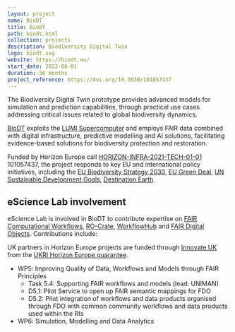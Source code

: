 ```yaml
---
layout: project
name: BioDT
title: BioDT
path: biodt.html
collection: projects
description: Biodiversity Digital Twin
logo: biodt.svg
website: https://biodt.eu/
start_date: 2022-06-01
duration: 36 months
project_reference: https://doi.org/10.3030/101057437
---
```


The Biodiversity Digital Twin prototype provides advanced models for simulation and prediction capabilities, through practical use cases addressing critical issues related to global biodiversity dynamics.

[BioDT](https://biodt.eu/) exploits the [LUMI Supercomputer](https://www.lumi-supercomputer.eu/) and employs FAIR data combined with digital infrastructure, predictive modelling and AI solutions, facilitating evidence-based solutions for biodiversity protection and restoration.

Funded by Horizon Europe call [HORIZON-INFRA-2021-TECH-01-01](https://ec.europa.eu/info/funding-tenders/opportunities/portal/screen/opportunities/topic-details/horizon-infra-2021-tech-01-01) 101057437, the project responds to key EU and international policy initiatives, including the [EU Biodiversity Strategy 2030](https://environment.ec.europa.eu/strategy/biodiversity-strategy-2030_en), [EU Green Deal](https://ec.europa.eu/info/strategy/priorities-2019-2024/european-green-deal_en), [UN Sustainable Development Goals](https://sdgs.un.org/goals), [Destination Earth](https://digital-strategy.ec.europa.eu/en/policies/destination-earth).

## eScience Lab involvement

eScience Lab is involved in BioDT to contribute expertise on [FAIR Computational Workflows](https://workflows.community/groups/fair/), [RO-Crate](https://w3id.org/ro/crate), [WorkflowHub](/products/workflowhub/) and [FAIR Digital Objects](https://fairdo.org/). Contributions include:

UK partners in Horizon Europe projects are funded through [Innovate UK](https://www.ukri.org/councils/innovate-uk/) from the [UKRI Horizon Europe guarantee](https://www.ukri.org/apply-for-funding/apply-for-horizon-europe-guarantee-funding/).

* WP5: Improving Quality of Data, Workflows and Models through FAIR Principles
  - Task 5.4: Supporting FAIR workflows and models (lead: UNIMAN)
  - D5.1: Pilot Service to open up FAIR semantic mappings for FDO 
  - D5.2: Pilot integration of workflows and data products organised through FDO with common community workflows and data products used within the RIs
* WP6: Simulation, Modelling and Data Analytics

